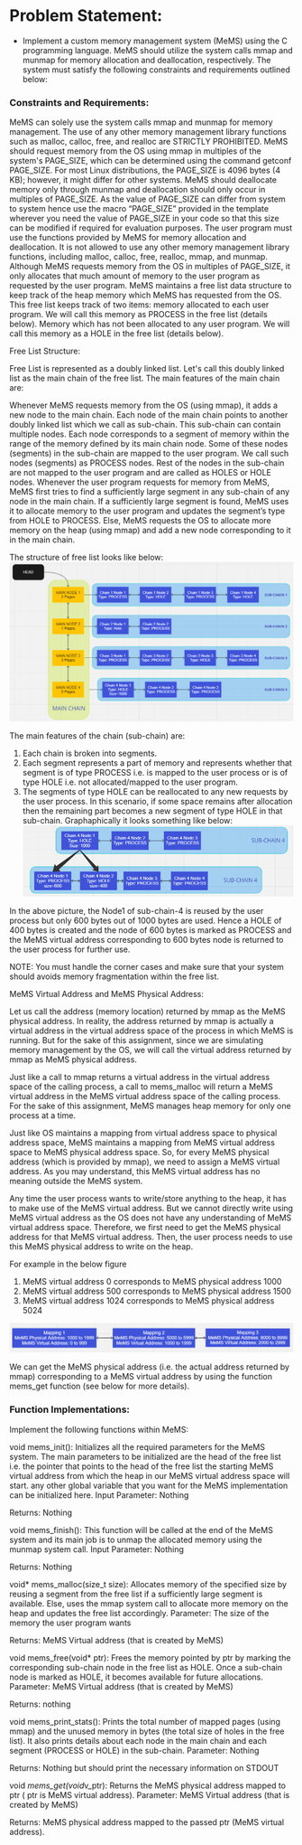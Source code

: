 
# Problem Statement:

- Implement a custom memory management system (MeMS) using the C programming language. MeMS should utilize the system calls mmap and munmap for memory allocation and deallocation, respectively. The system must satisfy the following constraints and requirements outlined below:


### Constraints and Requirements:

MeMS can solely use the system calls mmap and munmap for memory management. The use of any other memory management library functions such as malloc, calloc, free, and realloc are STRICTLY PROHIBITED.
MeMS should request memory from the OS using mmap in multiples of the system's PAGE_SIZE, which can be determined using the command getconf PAGE_SIZE. For most Linux distributions, the PAGE_SIZE is 4096 bytes (4 KB); however, it might differ for other systems.
MeMS should deallocate memory only through munmap and deallocation should only occur in multiples of PAGE_SIZE.
As the value of PAGE_SIZE can differ from system to system hence use the macro “PAGE_SIZE” provided in the template wherever you need the value of PAGE_SIZE in your code so that this size can be modified if required for evaluation purposes.
The user program must use the functions provided by MeMS for memory allocation and deallocation. It is not allowed to use any other memory management library functions, including malloc, calloc, free, realloc, mmap, and munmap.
Although MeMS requests memory from the OS in multiples of PAGE_SIZE, it only allocates that much amount of memory to the user program as requested by the user program. MeMS maintains a free list data structure to keep track of the heap memory which MeMS has requested from the OS. This free list keeps track of two items:
memory allocated to each user program. We will call this memory as PROCESS in the free list (details below).
Memory which has not been allocated to any user program. We will call this memory as a HOLE in the free list (details below).

Free List Structure:

Free List is represented as a doubly linked list. Let's call this doubly linked list as the main chain of the free list. The main features of the main chain are:

Whenever MeMS requests memory from the OS (using mmap), it adds a new node to the main chain.
Each node of the main chain points to another doubly linked list which we call as sub-chain. This sub-chain can contain multiple nodes. Each node corresponds to a segment of memory within the range of the memory defined by its main chain node. Some of these nodes (segments) in the sub-chain are mapped to the user program. We call such nodes (segments) as PROCESS nodes. Rest of the nodes in the sub-chain are not mapped to the user program and are called as HOLES or HOLE nodes.
Whenever the user program requests for memory from MeMS, MeMS first tries to find a sufficiently large segment in any sub-chain of any node in the main chain. If a sufficiently large segment is found, MeMS uses it to allocate memory to the user program and updates the segment’s type from HOLE to PROCESS. Else, MeMS requests the OS to allocate more memory on the heap (using mmap) and add a new node corresponding to it in the main chain.


The structure of free list looks like below:
![Alt Text](https://github.com/JaleelKhwaja/Malloc_implementation/blob/main/Images/os1.png)





The main features of the chain (sub-chain) are:

1. Each chain is broken into segments.
2. Each segment represents a part of memory and represents whether that segment is of type PROCESS i.e. is mapped to the user process or is of type HOLE i.e. not allocated/mapped to the user program.
3. The segments of type HOLE can be reallocated to any new requests by the user process. In this scenario, if some space remains after allocation then the remaining part becomes a new segment of type HOLE in that sub-chain. Graphaphically it looks something like below:
![Alt Text](https://github.com/JaleelKhwaja/Malloc_implementation/blob/main/Images/os2.png)

In the above picture, the Node1 of sub-chain-4 is reused by the user process but only 600 bytes out of 1000 bytes are used. Hence a HOLE of 400 bytes is created and the node of 600 bytes is marked as PROCESS and the MeMS virtual address corresponding to 600 bytes node is returned to the user process for further use.


NOTE: You must handle the corner cases and make sure that your system should avoids memory fragmentation within the free list.


MeMS Virtual Address and MeMS Physical Address:


Let us call the address (memory location) returned by mmap as the MeMS physical address. In reality, the address returned by mmap is actually a virtual address in the virtual address space of the process in which MeMS is running. But for the sake of this assignment, since we are simulating memory management by the OS, we will call the virtual address returned by mmap as MeMS physical address.


Just like a call to mmap returns a virtual address in the virtual address space of the calling process, a call to mems_malloc will return a MeMS virtual address in the MeMS virtual address space of the calling process. For the sake of this assignment, MeMS manages heap memory for only one process at a time.


Just like OS maintains a mapping from virtual address space to physical address space, MeMS maintains a mapping from MeMS virtual address space to MeMS physical address space. So, for every MeMS physical address (which is provided by mmap), we need to assign a MeMS virtual address. As you may understand, this MeMS virtual address has no meaning outside the MeMS system.


Any time the user process wants to write/store anything to the heap, it has to make use of the MeMS virtual address. But we cannot directly write using MeMS virtual address as the OS does not have any understanding of MeMS virtual address space. Therefore, we first need to get the MeMS physical address for that MeMS virtual address. Then, the user process needs to use this MeMS physical address to write on the heap.


For example in the below figure

1. MeMS virtual address 0 corresponds to MeMS physical address 1000
2. MeMS virtual address 500 corresponds to MeMS physical address 1500
3. MeMS virtual address 1024 corresponds to MeMS physical address 5024

![Alt Text](https://github.com/JaleelKhwaja/Malloc_implementation/blob/main/Images/os3.png)


We can get the MeMS physical address (i.e. the actual address returned by mmap) corresponding to a MeMS virtual address by using the function mems_get function (see below for more details).



### Function Implementations:

Implement the following functions within MeMS:

void mems_init(): Initializes all the required parameters for the MeMS system. The main parameters to be initialized are
the head of the free list i.e. the pointer that points to the head of the free list
the starting MeMS virtual address from which the heap in our MeMS virtual address space will start.
any other global variable that you want for the MeMS implementation can be initialized here.
Input Parameter: Nothing

Returns: Nothing

void mems_finish(): This function will be called at the end of the MeMS system and its main job is to unmap the allocated memory using the munmap system call.
Input Parameter: Nothing

Returns: Nothing

void* mems_malloc(size_t size): Allocates memory of the specified size by reusing a segment from the free list if a sufficiently large segment is available. Else, uses the mmap system call to allocate more memory on the heap and updates the free list accordingly.
Parameter: The size of the memory the user program wants

Returns: MeMS Virtual address (that is created by MeMS)

void mems_free(void* ptr): Frees the memory pointed by ptr by marking the corresponding sub-chain node in the free list as HOLE. Once a sub-chain node is marked as HOLE, it becomes available for future allocations.
Parameter: MeMS Virtual address (that is created by MeMS)

Returns: nothing

void mems_print_stats(): Prints the total number of mapped pages (using mmap) and the unused memory in bytes (the total size of holes in the free list). It also prints details about each node in the main chain and each segment (PROCESS or HOLE) in the sub-chain.
Parameter: Nothing

Returns: Nothing but should print the necessary information on STDOUT

void *mems_get(void*v_ptr): Returns the MeMS physical address mapped to ptr ( ptr is MeMS virtual address).
Parameter: MeMS Virtual address (that is created by MeMS)

Returns: MeMS physical address mapped to the passed ptr (MeMS virtual address).
